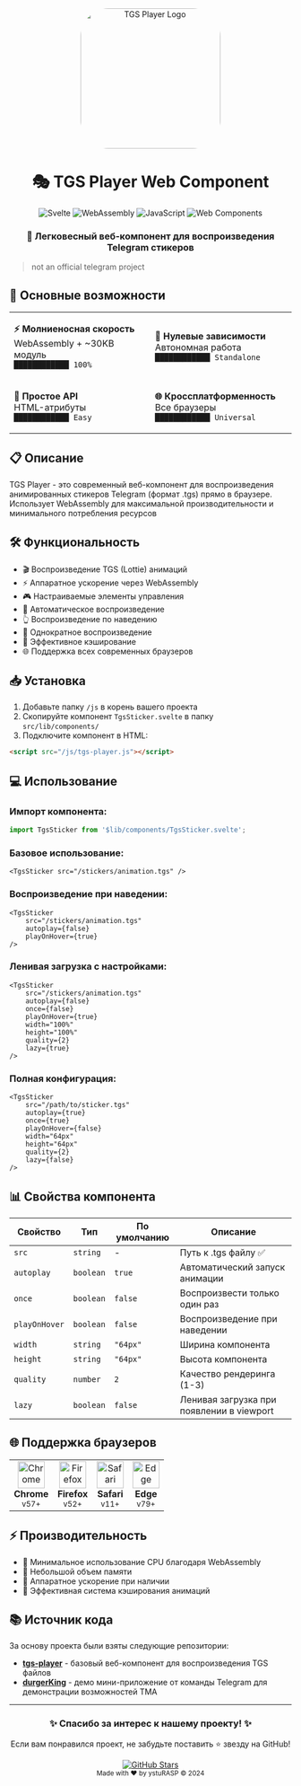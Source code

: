 <div align="center">
  <img src="./public/cloud.gif" alt="TGS Player Logo" width="250" style="border-radius: 20%">
  
  # 🎭 TGS Player Web Component
  
  ![Svelte](https://img.shields.io/badge/Svelte-FF3E00?style=for-the-badge&logo=svelte&logoColor=white)
  ![WebAssembly](https://img.shields.io/badge/WebAssembly-654FF0?style=for-the-badge&logo=webassembly&logoColor=white)
  ![JavaScript](https://img.shields.io/badge/JavaScript-F7DF1E?style=for-the-badge&logo=javascript&logoColor=black)
  ![Web Components](https://img.shields.io/badge/Web_Components-29ABE2?style=for-the-badge&logo=webcomponents.org&logoColor=white)
</div>

<div align="center">
  <h3>🚀 Легковесный веб-компонент для воспроизведения Telegram стикеров</h3>
</div>

> not an official telegram project

## 🎯 Основные возможности

<div align="center">
<table>
<tr>
<td width="50%">

**⚡ Молниеносная скорость**  
WebAssembly + ~30KB модуль  
`████████████ 100%`

</td>
<td width="50%">

**🎯 Нулевые зависимости**  
Автономная работа  
`████████████ Standalone`

</td>
</tr>
<tr>
<td width="50%">

**🔧 Простое API**  
HTML-атрибуты  
`████████████ Easy`

</td>
<td width="50%">

**🌐 Кроссплатформенность**  
Все браузеры  
`████████████ Universal`

</td>
</tr>
</table>
</div>

## 📋 Описание

TGS Player - это современный веб-компонент для воспроизведения анимированных стикеров Telegram (формат .tgs) прямо в браузере. Использует WebAssembly для максимальной производительности и минимального потребления ресурсов

## 🛠 Функциональность

- 🎬 Воспроизведение TGS (Lottie) анимаций
- ⚡ Аппаратное ускорение через WebAssembly
- 🎮 Настраиваемые элементы управления
- 🔄 Автоматическое воспроизведение
- 👆 Воспроизведение по наведению
- 🔂 Однократное воспроизведение
- 💾 Эффективное кэширование
- 🌐 Поддержка всех современных браузеров

## 📥 Установка

1. Добавьте папку `/js` в корень вашего проекта
2. Скопируйте компонент `TgsSticker.svelte` в папку `src/lib/components/`
3. Подключите компонент в HTML:

```html
<script src="/js/tgs-player.js"></script>
```

## 💻 Использование

### Импорт компонента:
```javascript
import TgsSticker from '$lib/components/TgsSticker.svelte';
```

### Базовое использование:
```svelte
<TgsSticker src="/stickers/animation.tgs" />
```

### Воспроизведение при наведении:
```svelte
<TgsSticker 
    src="/stickers/animation.tgs" 
    autoplay={false}
    playOnHover={true}
/>
```

### Ленивая загрузка с настройками:
```svelte
<TgsSticker 
    src="/stickers/animation.tgs"
    autoplay={false}
    once={false}
    playOnHover={true}
    width="100%"
    height="100%"
    quality={2}
    lazy={true}
/>
```

### Полная конфигурация:
```svelte
<TgsSticker 
    src="/path/to/sticker.tgs"
    autoplay={true}
    once={true}
    playOnHover={false}
    width="64px"
    height="64px"
    quality={2}
    lazy={false}
/>
```

## 📊 Свойства компонента

| Свойство | Тип | По умолчанию | Описание |
|----------|-----|--------------|----------|
| `src` | `string` | - | Путь к .tgs файлу ✅ |
| `autoplay` | `boolean` | `true` | Автоматический запуск анимации |
| `once` | `boolean` | `false` | Воспроизвести только один раз |
| `playOnHover` | `boolean` | `false` | Воспроизведение при наведении |
| `width` | `string` | `"64px"` | Ширина компонента |
| `height` | `string` | `"64px"` | Высота компонента |
| `quality` | `number` | `2` | Качество рендеринга (1-3) |
| `lazy` | `boolean` | `false` | Ленивая загрузка при появлении в viewport |

## 🌐 Поддержка браузеров

<div align="center">
  <table>
    <tr>
      <td align="center">
        <img src="https://raw.githubusercontent.com/alrra/browser-logos/master/src/chrome/chrome_48x48.png" width="48" alt="Chrome"><br>
        <b>Chrome</b><br>
        <sub>v57+</sub>
      </td>
      <td align="center">
        <img src="https://raw.githubusercontent.com/alrra/browser-logos/master/src/firefox/firefox_48x48.png" width="48" alt="Firefox"><br>
        <b>Firefox</b><br>
        <sub>v52+</sub>
      </td>
      <td align="center">
        <img src="https://raw.githubusercontent.com/alrra/browser-logos/master/src/safari/safari_48x48.png" width="48" alt="Safari"><br>
        <b>Safari</b><br>
        <sub>v11+</sub>
      </td>
      <td align="center">
        <img src="https://raw.githubusercontent.com/alrra/browser-logos/master/src/edge/edge_48x48.png" width="48" alt="Edge"><br>
        <b>Edge</b><br>
        <sub>v79+</sub>
      </td>
    </tr>
  </table>
</div>

## ⚡ Производительность

- 🚀 Минимальное использование CPU благодаря WebAssembly
- 💾 Небольшой объем памяти
- 🎯 Аппаратное ускорение при наличии
- 🔄 Эффективная система кэширования анимаций

## 📚 Источник кода

За основу проекта были взяты следующие репозитории:

- [**tgs-player**](https://github.com/Negat1v9/tgs-player) - базовый веб-компонент для воспроизведения TGS файлов
- [**durgerKing**](https://t.me/DurgerKingBot) - демо мини-приложение от команды Telegram для демонстрации возможностей TMA

---

<div align="center">
  <h3>✨ Спасибо за интерес к нашему проекту! ✨</h3>
</div>

<div align="center">
  <p>Если вам понравился проект, не забудьте поставить ⭐ звезду на GitHub!</p>
  
  <a href="https://github.com/ysturasp/tgs_emoji_player">
    <img src="https://img.shields.io/github/stars/ysturasp/tgs_emoji_player?style=social" alt="GitHub Stars">
  </a>
</div>

<div align="center">
  <sub>Made with ❤️ by ystuRASP © 2024</sub>
</div>
